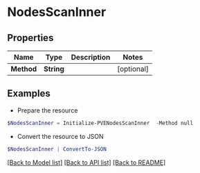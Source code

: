 # NodesScanInner
## Properties

Name | Type | Description | Notes
------------ | ------------- | ------------- | -------------
**Method** | **String** |  | [optional] 

## Examples

- Prepare the resource
```powershell
$NodesScanInner = Initialize-PVENodesScanInner  -Method null
```

- Convert the resource to JSON
```powershell
$NodesScanInner | ConvertTo-JSON
```

[[Back to Model list]](../README.md#documentation-for-models) [[Back to API list]](../README.md#documentation-for-api-endpoints) [[Back to README]](../README.md)

